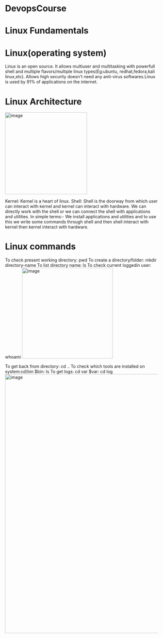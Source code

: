 # DevopsCourse
# Linux Fundamentals

# Linux(operating system)
Linux is an open source. It allows multiuser and multitasking with powerfull shell and multiple flavors/multiple linux types(Eg:ubuntu, redhat,fedora,kali linux,etc).
Allows high security doesn't need any anti-virus softwares.Linux is used by 91% of applications on the internet.
# Linux Architecture
<img width="270" alt="image" src="https://github.com/Nachiketa-A/DevopsCourse/assets/157089767/974312b5-ad14-40f9-bf89-bb59a3acdef4">

Kernel: Kernel is a heart of linux.
Shell: Shell is the doorway from which user can interact with kernel and kernel  can interact  with  hardware.
We can directly work with the shell or we can connect the shell with applications and utilities.
In simple terms:- We install applications and utilities and to use this we write some commands through shell and then shell interact
                  with kernel then kernel interact with hardware.

# Linux commands
To check present working directory: pwd
To create a directory/folder: mkdir directory-name
To list directory name: ls
To check current loggedin user: whoami
<img width="299" alt="image" src="https://github.com/Nachiketa-A/DevopsCourse/assets/157089767/27eae193-7e30-4926-b66c-422cde596f41">


To get back from directory: cd ..
To check which tools are installed on system:cd/bin   $bin: ls
To get logs: cd var  $var: cd log
<img width="853" alt="image" src="https://github.com/Nachiketa-A/DevopsCourse/assets/157089767/60cff883-69a5-47a2-860b-b27e67708352">



